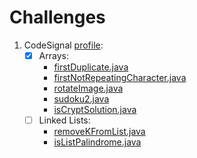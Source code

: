 # Challenges

1. CodeSignal [profile](https://app.codesignal.com/profile/xoan_r):
   - [x] Arrays:
     - [firstDuplicate.java](https://github.com/XoanRoss/Challenges/blob/main/firstDuplicate.java)
     - [firstNotRepeatingCharacter.java](https://github.com/XoanRoss/Challenges/blob/main/firstNotRepeatingCharacter.java)
     - [rotateImage.java](https://github.com/XoanRoss/Challenges/blob/main/rotateImage.java)
     - [sudoku2.java](https://github.com/XoanRoss/Challenges/blob/main/sudoku2.java)
     - [isCryptSolution.java](https://github.com/XoanRoss/Challenges/blob/main/isCryptSolution.java)
   - [ ] Linked Lists:
     - [removeKFromList.java](https://github.com/XoanRoss/Challenges/blob/main/removeKFromList.java)
     - [isListPalindrome.java](https://github.com/XoanRoss/Challenges/blob/main/isListPalindrome.java)
